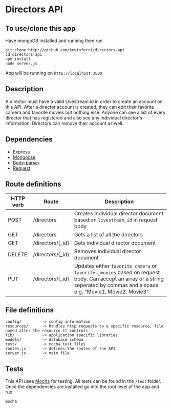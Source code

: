 # Directors API

## To use/clone this app
Have mongoDB installed and running then run
```
git clone http://github.com/kevinferri/directors-api
cd directors-api
npm install
node server.js
```

App will be running on `http://localhost:3000`

## Description
A director must have a valid Livestream id in order to create an account on this API. After a director account is created, they can edit their favorite camera and favorite movies but nothing else. Anyone can see a list of every director that has registered and also see any individual director's information. Directors can remove their account as well.

## Dependencies

* [Express](https://www.npmjs.com/package/express)
* [Mongoose](https://www.npmjs.com/package/mongoose)
* [Body-parser](https://www.npmjs.com/package/body-parser)
* [Request](https://www.npmjs.com/package/request)

## Route definitions

| HTTP verb    | Route              | Description                                                                   |
| ------------ | -----------------  | ----------------------------------------------------------------------------- |
| POST         | /directors         | Creates individual director document based on `livestream_id` in request body |
| GET          | /directors         | Gets a list of all the directors                                              |
| GET          | /directors/{_id}   | Gets individual director document                                             |
| DELETE       | /directors/{_id}   | Removes individual director document                                          |
| PUT          | /directors/{_id}   | Updates either `favorite_camera` or `favorites_movies` based on request body. Can accept an array or a string seperated by commas and a space e.g. "Movie1, Movie2, Movie3"  |

## File definitions

```
config/         -> config information
resources/      -> handles http requests to a specific resource, file named after the resource it controls
lib/            -> application specific libraries
models/         -> database schema
test/           -> mocha test files
routes.js       -> defines the routes of the API
server.js       -> main file
```

## Tests

This API uses [Mocha](http://mochajs.org/) for testing. All tests can be found in the `/test` folder. Once the dependencies are installed go into the root level of the app and run

```
mocha
```